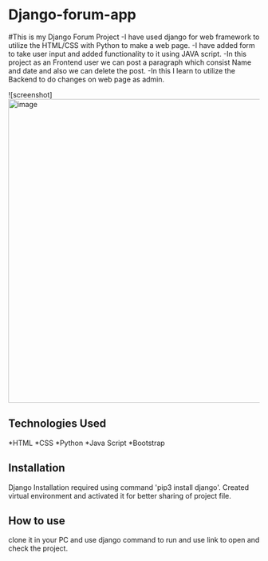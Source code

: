 # Django-forum-app

#This is my Django Forum Project 
-I have used django for web framework to utilize the HTML/CSS with Python to make a web page.
-I have added form to take user input and added functionality to it using JAVA script.
-In this project as an Frontend user we can post a paragraph which consist Name and date and also we can delete the post.
-In this I learn to utilize the Backend to do changes on web page as admin.

![screenshot]<img width="608" alt="image" src="https://user-images.githubusercontent.com/101321694/160386683-65423150-e1a0-4b03-b9a4-6b06b25f7ff0.png">



## Technologies Used

*HTML
*CSS
*Python
*Java Script
*Bootstrap

## Installation
Django Installation required using command 'pip3 install django'.
Created virtual environment and activated it for better sharing of project file.

## How to use
clone it in your PC and use django command to run and use link to open and check the project.
